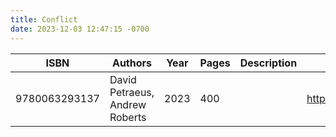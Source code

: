 ```yaml
---
title: Conflict
date: 2023-12-03 12:47:15 -0700
---
```


| ISBN        | Authors      | Year    | Pages    | Description    | URL   |
| ----------- | ------------ | ------- | -------- | -------------- | ----- |
| 9780063293137  | David Petraeus, Andrew Roberts| 2023| 400| |https://openlibrary.org/books/OL46769324M/Conflict|    
